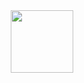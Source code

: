 <div id="header" align="center">
  <img src="https://media3.giphy.com/media/M9gbBd9nbDrOTu1Mqx/giphy.gif?cid=790b761169334b1e68c910bdb674d46131a3a51f01a50b0b&rid=giphy.gif&ct=s" width="100"/>
</div>
